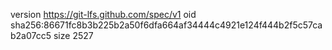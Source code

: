 version https://git-lfs.github.com/spec/v1
oid sha256:86671fc8b3b225b2a50f6dfa664af34444c4921e124f444b2f5c57cab2a07cc5
size 2527
